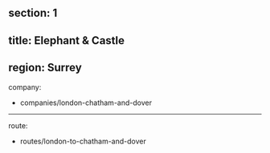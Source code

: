 section: 1
----
title: Elephant & Castle
----
region: Surrey
----
company:
- companies/london-chatham-and-dover
----
route:
- routes/london-to-chatham-and-dover
